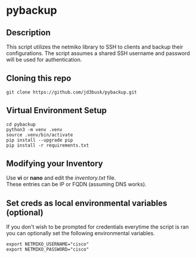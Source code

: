 # pybackup
## Description
This script utilizes the netmiko library to SSH to clients and backup their configurations. The script assumes a shared SSH username and password will be used for authentication.

## Cloning this repo
```
git clone https://github.com/jd3busk/pybackup.git
```

## Virtual Environment Setup
```
cd pybackup
python3 -m venv .venv
source .venv/bin/activate
pip install --upgrade pip
pip install -r requirements.txt
```

## Modifying your Inventory
Use **vi** or **nano** and edit the _inventory.txt_ file.\
These entries can be IP or FQDN (assuming DNS works).

## Set creds as local environmental variables (optional)
If you don't wish to be prompted for credentials everytime the script is ran you can optionally set the following environmental variables.
```
export NETMIKO_USERNAME="cisco"
export NETMIKO_PASSWORD="cisco"
```
